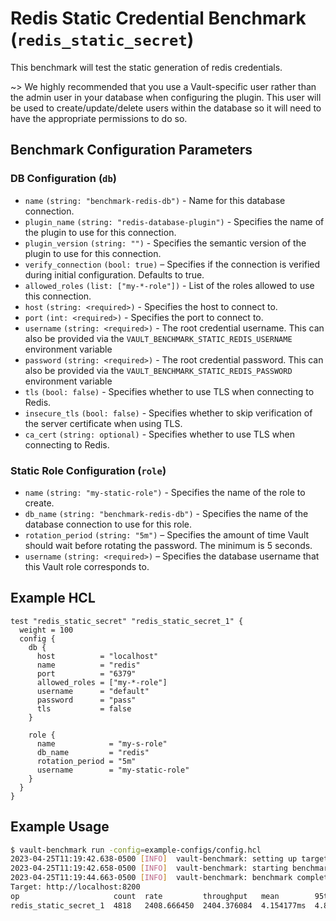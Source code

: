 # Redis Static Credential Benchmark (`redis_static_secret`) 

This benchmark will test the static generation of redis credentials.

~> We highly recommended that you use a Vault-specific user rather than the admin user
in your database when configuring the plugin. This user will be used to
create/update/delete users within the database so it will need to have the appropriate
permissions to do so.

## Benchmark Configuration Parameters
### DB Configuration (`db`)
- `name` `(string: "benchmark-redis-db")` - Name for this database connection.
- `plugin_name` `(string: "redis-database-plugin")` - Specifies the name of the plugin to use for this connection.
- `plugin_version` `(string: "")` - Specifies the semantic version of the plugin to use for this connection.
- `verify_connection` `(bool: true)` – Specifies if the connection is verified during initial configuration. Defaults to true.
- `allowed_roles` `(list: ["my-*-role"])` - List of the roles allowed to use this connection. 
- `host` `(string: <required>)` - Specifies the host to connect to.
- `port` `(int: <required>)` - Specifies the port to connect to. 
- `username` `(string: <required>)` - The root credential username. This can also be provided via the `VAULT_BENCHMARK_STATIC_REDIS_USERNAME` environment variable
- `password` `(string: <required>)` - The root credential password. This can also be provided via the `VAULT_BENCHMARK_STATIC_REDIS_PASSWORD` environment variable
- `tls` `(bool: false)` - Specifies whether to use TLS when connecting to Redis.
- `insecure_tls` `(bool: false)` - Specifies whether to skip verification of the server certificate when using TLS.
- `ca_cert` `(string: optional)` - Specifies whether to use TLS when connecting to Redis.

### Static Role Configuration (`role`)
- `name` `(string: "my-static-role")` - Specifies the name of the role to create. 
- `db_name` `(string: "benchmark-redis-db")` - Specifies the name of the database connection to use for this role.  
- `rotation_period` `(string: "5m")` – Specifies the amount of time Vault should wait before rotating the password. The minimum is 5 seconds.
- `username` `(string: <required>)` – Specifies the database username that this Vault role corresponds to.

## Example HCL 
```hcl
test "redis_static_secret" "redis_static_secret_1" {
  weight = 100
  config {
    db {
      host          = "localhost"
      name          = "redis"
      port          = "6379"
      allowed_roles = ["my-*-role"]
      username      = "default"
      password      = "pass"
      tls           = false
    }

    role {
      name            = "my-s-role"
      db_name         = "redis"
      rotation_period = "5m"
      username        = "my-static-role"
    }
  }
}
```

## Example Usage
```bash
$ vault-benchmark run -config=example-configs/config.hcl
2023-04-25T11:19:42.638-0500 [INFO]  vault-benchmark: setting up targets
2023-04-25T11:19:42.658-0500 [INFO]  vault-benchmark: starting benchmarks: duration=2s
2023-04-25T11:19:44.663-0500 [INFO]  vault-benchmark: benchmark complete
Target: http://localhost:8200
op                     count  rate         throughput   mean        95th%       99th%        successRatio
redis_static_secret_1  4818   2408.666450  2404.376084  4.154177ms  4.843807ms  12.356863ms  100.00%
```
